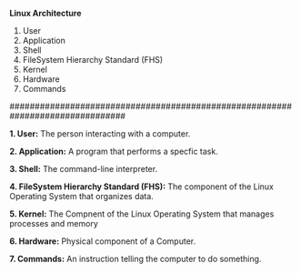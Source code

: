 **Linux Architecture**
1. User
2. Application
3. Shell
4. FileSystem Hierarchy Standard (FHS)
5. Kernel
6. Hardware
7. Commands
   
###############################################################################

**1. User:** The person interacting with a computer.

**2. Application:** A program that performs a specfic task.

**3. Shell:** The command-line interpreter.

**4. FileSystem Hierarchy Standard (FHS):** The component of the Linux Operating System that organizes data. 

**5. Kernel:** The Compnent of the Linux Operating System that manages processes and memory

**6. Hardware:** Physical component of a Computer.

**7. Commands:** An instruction telling the computer to do something.

